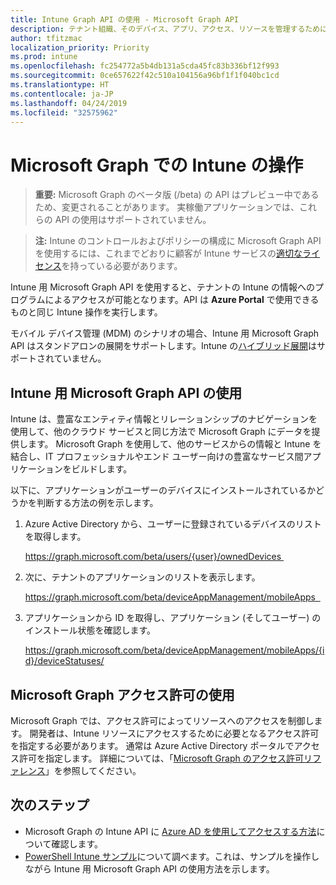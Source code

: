 ```yaml
---
title: Intune Graph API の使用 - Microsoft Graph API
description: テナント組織、そのデバイス、アプリ、アクセス、リソースを管理するために使用できる、Intune エンドポイント用 Microsoft Graph API (REST) の一覧を示します。
author: tfitzmac
localization_priority: Priority
ms.prod: intune
ms.openlocfilehash: fc254772a5b4db131a5cda45fc83b336bf12f993
ms.sourcegitcommit: 0ce657622f42c510a104156a96bf1f1f040bc1cd
ms.translationtype: HT
ms.contentlocale: ja-JP
ms.lasthandoff: 04/24/2019
ms.locfileid: "32575962"
---
```

# <a name="working-with-intune-in-microsoft-graph"></a>Microsoft Graph での Intune の操作  

> **重要:** Microsoft Graph のベータ版 (/beta) の API はプレビュー中であるため、変更されることがあります。 実稼働アプリケーションでは、これらの API の使用はサポートされていません。

> **注:** Intune のコントロールおよびポリシーの構成に Microsoft Graph API を使用するには、これまでどおりに顧客が Intune サービスの[適切なライセンス](https://www.microsoft.com/ja-JP/cloud-platform/microsoft-intune-pricing)を持っている必要があります。

Intune 用 Microsoft Graph API を使用すると、テナントの Intune の情報へのプログラムによるアクセスが可能となります。API は **Azure Portal** で使用できるものと同じ Intune 操作を実行します。  

モバイル デバイス管理 (MDM) のシナリオの場合、Intune 用 Microsoft Graph API はスタンドアロンの展開をサポートします。Intune の[ハイブリッド展開](https://docs.microsoft.com/ja-JP/sccm/mdm/understand/choose-between-standalone-intune-and-hybrid-mobile-device-management)はサポートされていません。 

## <a name="using-the-microsoft-graph-api-for-intune"></a>Intune 用 Microsoft Graph API の使用

Intune は、豊富なエンティティ情報とリレーションシップのナビゲーションを使用して、他のクラウド サービスと同じ方法で Microsoft Graph にデータを提供します。 Microsoft Graph を使用して、他のサービスからの情報と Intune を結合し、IT プロフェッショナルやエンド ユーザー向けの豊富なサービス間アプリケーションをビルドします。     

以下に、アプリケーションがユーザーのデバイスにインストールされているかどうかを判断する方法の例を示します。 

1. Azure Active Directory から、ユーザーに登録されているデバイスのリストを取得します。 

    https://graph.microsoft.com/beta/users/{user}/ownedDevices 

2. 次に、テナントのアプリケーションのリストを表示します。 

    https://graph.microsoft.com/beta/deviceAppManagement/mobileApps  

3. アプリケーションから ID を取得し、アプリケーション (そしてユーザー) のインストール状態を確認します。

    https://graph.microsoft.com/beta/deviceAppManagement/mobileApps/{id}/deviceStatuses/


## <a name="using-microsoft-graph-permissions"></a>Microsoft Graph アクセス許可の使用

Microsoft Graph では、アクセス許可によってリソースへのアクセスを制御します。 開発者は、Intune リソースにアクセスするために必要となるアクセス許可を指定する必要があります。 通常は Azure Active Directory ポータルでアクセス許可を指定します。 詳細については、「[Microsoft Graph のアクセス許可リファレンス](https://docs.microsoft.com/ja-JP/graph/permissions-reference)」を参照してください。

## <a name="next-steps"></a>次のステップ

- Microsoft Graph の Intune API に [Azure AD を使用してアクセスする方法](https://docs.microsoft.com/ja-JP/intune/intune-graph-apis)について確認します。  
- [PowerShell Intune サンプル](https://github.com/microsoftgraph/powershell-intune-samples)について調べます。これは、サンプルを操作しながら Intune 用 Microsoft Graph API の使用方法を示します。

